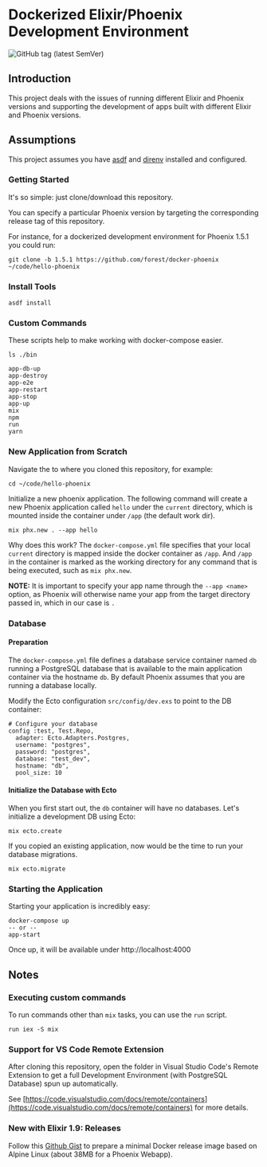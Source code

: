 # Dockerized Elixir/Phoenix Development Environment

![GitHub tag (latest SemVer)](https://img.shields.io/github/v/tag/forest/docker-phoenix)

## Introduction

This project deals with the issues of running different Elixir and Phoenix versions and supporting the development of
apps built with different Elixir and Phoenix versions.

## Assumptions

This project assumes you have [asdf](https://asdf-vm.com/) and [direnv](https://direnv.net/) installed and configured.

### Getting Started

It's so simple: just clone/download this repository.

You can specify a particular Phoenix version by targeting the corresponding release tag of this repository.

For instance, for a dockerized development environment for Phoenix 1.5.1 you could run:

```
git clone -b 1.5.1 https://github.com/forest/docker-phoenix ~/code/hello-phoenix
```

### Install Tools

```
asdf install
```

### Custom Commands

These scripts help to make working with docker-compose easier.

```
ls ./bin

app-db-up
app-destroy
app-e2e
app-restart
app-stop
app-up
mix
npm
run
yarn
```

### New Application from Scratch

Navigate the to where you cloned this repository, for example:

```
cd ~/code/hello-phoenix
```

Initialize a new phoenix application. The following command will create a new Phoenix application called `hello` under
the `current` directory, which is mounted inside the container under `/app` (the default work dir).

```
mix phx.new . --app hello
```

Why does this work? The `docker-compose.yml` file specifies that your local `current` directory is mapped inside the
docker container as `/app`. And `/app` in the container is marked as the working directory for any command that is being
executed, such as `mix phx.new`.

**NOTE:** It is important to specify your app name through the `--app <name>` option, as Phoenix will otherwise name
your app from the target directory passed in, which in our case is `.`

### Database

#### Preparation

The `docker-compose.yml` file defines a database service container named `db` running a PostgreSQL database that is
available to the main application container via the hostname `db`. By default Phoenix assumes that you are running a
database locally.

Modify the Ecto configuration `src/config/dev.exs` to point to the DB container:

```
# Configure your database
config :test, Test.Repo,
  adapter: Ecto.Adapters.Postgres,
  username: "postgres",
  password: "postgres",
  database: "test_dev",
  hostname: "db",
  pool_size: 10
```

#### Initialize the Database with Ecto

When you first start out, the `db` container will have no databases. Let's initialize a development DB using Ecto:

```
mix ecto.create
```

If you copied an existing application, now would be the time to run your database migrations.

```
mix ecto.migrate
```

### Starting the Application

Starting your application is incredibly easy:

```
docker-compose up
-- or --
app-start
```

Once up, it will be available under http://localhost:4000

## Notes

### Executing custom commands

To run commands other than `mix` tasks, you can use the `run` script.

```
run iex -S mix
```

### Support for VS Code Remote Extension

After cloning this repository, open the folder in Visual Studio Code's Remote Extension to get a full Development
Environment (with PostgreSQL Database) spun up automatically.

See [https://code.visualstudio.com/docs/remote/containers](https://code.visualstudio.com/docs/remote/containers) for
more details.

### New with Elixir 1.9: Releases

Follow this [Github Gist](https://gist.github.com/forest/102f16359828405ce34ca083976986e1) to prepare a minimal Docker
release image based on Alpine Linux (about 38MB for a Phoenix Webapp).
